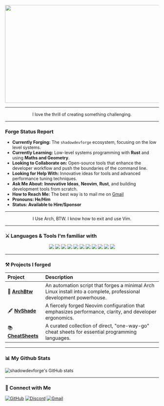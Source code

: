<div align="center">
<img width="1280" height="320" alt="ShadowDevForge" src="https://github.com/user-attachments/assets/b206fcfb-b4de-479f-9d9e-67ccdcae99ba"/>
</div>

---

<div align="center">
 
  I love the thrill of creating something challenging.

</div>

---

### Forge Status Report

- **Currently Forging:** The `shadowdevforge` ecosystem, focusing on the low level systems.
- **Currently Learning:** Low-level systems programming with **Rust** and using **Maths and Geometry**.
- **Looking to Collaborate on:** Open-source tools that enhance the developer workflow and push the boundaries of the command line.
- **Looking for Help With:** Innovative ideas for tools and advanced performance tuning techniques.
- **Ask Me About:** **Innovative Ideas**, **Neovim**, **Rust**, and building development tools from scratch.
- **How to Reach Me:** The best way is to mail me on [Gmail](shadowdevforge+contact@gmail.com)
- **Pronouns: He/Him**
- **Status: Available to Hire/Sponsor**

---

<div align="center">

I Use Arch, BTW. I know how to exit and use Vim.

</div>

---

### ⚔️ Languages & Tools I'm familiar with

<p align="center">
  <img src="https://img.shields.io/badge/Rust-000000?style=for-the-badge&logo=rust&logoColor=white"/>
  <img src="https://img.shields.io/badge/JavaScript-F7DF1E?style=for-the-badge&logo=javascript&logoColor=black"/>
  <img src="https://img.shields.io/badge/Python-3776AB?style=for-the-badge&logo=python&logoColor=white"/>
  <img src="https://img.shields.io/badge/Lua-2C2D72?style=for-the-badge&logo=lua&logoColor=white"/>
  <img src="https://img.shields.io/badge/Ruby-CC342D?style=for-the-badge&logo=ruby&logoColor=white"/>
  <img src="https://img.shields.io/badge/Bash-4EAA25?style=for-the-badge&logo=gnubash&logoColor=white"/>
  <!-- Frontend -->
  <img src="https://img.shields.io/badge/HTML5-E34F26?style=for-the-badge&logo=html5&logoColor=white"/>
  <img src="https://img.shields.io/badge/CSS3-1572B6?style=for-the-badge&logo=css3&logoColor=white"/>
  <!-- Backend & Tools -->
  <img src="https://img.shields.io/badge/Node.js-339933?style=for-the-badge&logo=nodedotjs&logoColor=white"/>
  <img src="https://img.shields.io/badge/Neovim-57A143?style=for-the-badge&logo=neovim&logoColor=white"/>
  <img src="https://img.shields.io/badge/GitHub-181717?style=for-the-badge&logo=github&logoColor=white"/>
</p>

---

### ⚒️ Projects I forged

| Project | Description |
| :--- | :--- |
| 🐧 **[ArchBtw](https://github.com/shadowdevforge/archbtw)** | An automation script that forges a minimal Arch Linux install into a complete, professional development powerhouse. |
| 🖋️ **[NvShade](https://github.com/shadowdevforge/NvShade)** | A fiercely forged Neovim configuration that emphasizes performance, clarity, and developer ergonomics. |
| 📚 **[CheatSheets](https://github.com/shadowdevforge/UltimateCheatSheet)** | A curated collection of direct, "one-way-go" cheat sheets for essential programming languages. |

---
### 📊 My Github Stats

  <img align="center" src="https://github-readme-stats.vercel.app/api?username=shadowdevforge&show_icons=true&locale=en&theme=catppuccin_mocha" alt="shadowdevforge's GitHub stats" />

---
### 🔗 Connect with Me

  <a href="https://github.com/shadowdevforge" target="_blank"><img src="https://img.shields.io/badge/GitHub-100000?style=for-the-badge&logo=github&logoColor=white" alt="GitHub"/></a>
  <a href="https://discord.com/users/shadowdevforge" target="_blank"><img src="https://img.shields.io/badge/Discord-5865F2?style=for-the-badge&logo=discord&logoColor=white" alt="Discord"/></a>
  <a href="mailto:shadowdev.forge+contact@gmail.com"><img src="https://img.shields.io/badge/Gmail-D14836?style=for-the-badge&logo=gmail&logoColor=white" alt="Gmail"/></a>
